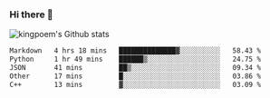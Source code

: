 ### Hi there 👋

![kingpoem's Github stats](https://github-readme-stats.vercel.app/api?username=kingpoem&show_icons=true)

  <!--START_SECTION:waka-->

```txt
Markdown   4 hrs 18 mins   ██████████████▓░░░░░░░░░░   58.43 %
Python     1 hr 49 mins    ██████▒░░░░░░░░░░░░░░░░░░   24.75 %
JSON       41 mins         ██▒░░░░░░░░░░░░░░░░░░░░░░   09.34 %
Other      17 mins         █░░░░░░░░░░░░░░░░░░░░░░░░   03.86 %
C++        13 mins         ▓░░░░░░░░░░░░░░░░░░░░░░░░   03.09 %
```

<!--END_SECTION:waka-->
<!--
**kingpoem/kingpoem** is a ✨ _special_ ✨ repository because its `README.md` (this file) appears on your GitHub profile.

Here are some ideas to get you started:

- 🔭 I’m currently working on ...
- 🌱 I’m currently learning ...
- 👯 I’m looking to collaborate on ...
- 🤔 I’m looking for help with ...
- 💬 Ask me about ...
- 📫 How to reach me: ...
- 😄 Pronouns: ...
- ⚡ Fun fact: ...
-->
